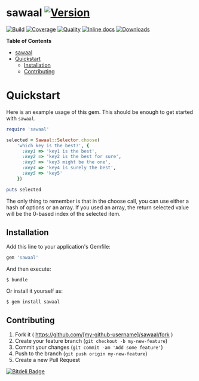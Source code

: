 # sawaal [![Version](http://img.shields.io/gem/v/sawaal.svg?style=flat-square)](https://rubygems.org/gems/sawaal)

[![Build](http://img.shields.io/travis-ci/anshulverma/sawaal.svg?style=flat-square)](https://travis-ci.org/anshulverma/sawaal)
[![Coverage](http://img.shields.io/codeclimate/coverage/github/anshulverma/sawaal.svg?style=flat-square)](https://codeclimate.com/github/anshulverma/sawaal)
[![Quality](http://img.shields.io/codeclimate/github/anshulverma/sawaal.svg?style=flat-square)](https://codeclimate.com/github/anshulverma/sawaal)
[![Inline docs](http://inch-ci.org/github/anshulverma/sawaal.svg?style=flat-square)](http://inch-ci.org/github/anshulverma/sawaal)
[![Downloads](http://img.shields.io/gem/dt/sawaal.svg?style=flat-square)](https://rubygems.org/gems/sawaal)

<!-- markdown-toc start - Don't edit this section. Run M-x markdown-toc/generate-toc again -->
**Table of Contents**

- [sawaal](#sawaal)
- [Quickstart](#quickstart)
    - [Installation](#installation)
    - [Contributing](#contributing)

<!-- markdown-toc end -->

# Quickstart

Here is an example usage of this gem. This should be enough to get
started with `sawaal`.

``` ruby
require 'sawaal'

selected = Sawaal::Selector.choose(
    'which key is the best?', {
      :key1 => 'key1 is the best',
      :key2 => 'key2 is the best for sure',
      :key3 => 'key3 might be the one',
      :key4 => 'key4 is surely the best',
      :key5 => 'key5'
    })

puts selected
```

The only thing to remember is that in the choose call, you can use
either a hash of options or an array. If you used an array, the return
selected value will be the 0-based index of the selected item.

## Installation

Add this line to your application's Gemfile:

```ruby
gem 'sawaal'
```

And then execute:

    $ bundle

Or install it yourself as:

    $ gem install sawaal

## Contributing

1. Fork it ( https://github.com/[my-github-username]/sawaal/fork )
2. Create your feature branch (`git checkout -b my-new-feature`)
3. Commit your changes (`git commit -am 'Add some feature'`)
4. Push to the branch (`git push origin my-new-feature`)
5. Create a new Pull Request


[![Bitdeli Badge](https://d2weczhvl823v0.cloudfront.net/anshulverma/sawaal/trend.png)](https://bitdeli.com/free "Bitdeli Badge")

